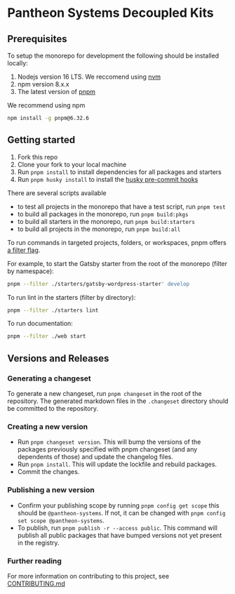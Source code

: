 # Pantheon Systems Decoupled Kits

## Prerequisites

To setup the monorepo for development the following should be installed locally:

1. Nodejs version 16 LTS. We reccomend using [nvm](https://github.com/nvm-sh/nvm)
1. npm version 8.x.x
1. The latest version of [pnpm](https://pnpm.io/installation)

We recommend using npm

```bash
npm install -g pnpm@6.32.6
```

## Getting started

1. Fork this repo
1. Clone your fork to your local machine
1. Run `pnpm install` to install dependencies for all packages and starters
1. Run `pnpm husky install` to install the [husky pre-commit hooks](https://github.com/pantheon-systems/decoupled-kit-js/blob/canary/.husky/pre-commit) 

There are several scripts available

- to test all projects in the monorepo that have a test script, run `pnpm test`
- to build all packages in the monorepo, run `pnpm build:pkgs`
- to build all starters in the monorepo, run `pnpm build:starters`
- to build all projects in the monorepo, run `pnpm build:all`

To run commands in targeted projects, folders, or workspaces, pnpm offers [a filter flag](https://pnpm.io/filtering).

For example, to start the Gatsby starter from the root of the monorepo (filter by namespace):

```bash
pnpm --filter ./starters/gatsby-wordpress-starter' develop
```

To run lint in the starters (filter by directory):

```bash
pnpm --filter ./starters lint
```

To run documentation:

```bash
pnpm --filter ./web start
```

## Versions and Releases

### Generating a changeset

To generate a new changeset, run `pnpm changeset` in the root of the repository. The generated markdown files in the `.changeset` directory should be committed to the repository.

### Creating a new version

- Run `pnpm changeset version`. This will bump the versions of the packages previously specified with pnpm changeset (and any dependents of those) and update the changelog files.
- Run `pnpm install`. This will update the lockfile and rebuild packages.
- Commit the changes.

### Publishing a new version

- Confirm your publishing scope by running `pnpm config get scope` this should be `@pantheon-systems`. If not, it can be changed with `pnpm config set scope @pantheon-systems`.
- To publish, run `pnpm publish -r --access public`. This command will publish all public packages that have bumped versions not yet present in the registry.

### Further reading

For more information on contributing to this project, see [CONTRIBUTING.md](./CONTRIBUTING.md)